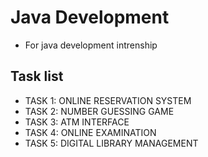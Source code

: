 # Java Development
- For java development intrenship

## Task list
- TASK 1: ONLINE RESERVATION SYSTEM
- TASK 2: NUMBER GUESSING GAME
- TASK 3: ATM INTERFACE
- TASK 4: ONLINE EXAMINATION
- TASK 5: DIGITAL LIBRARY MANAGEMENT


